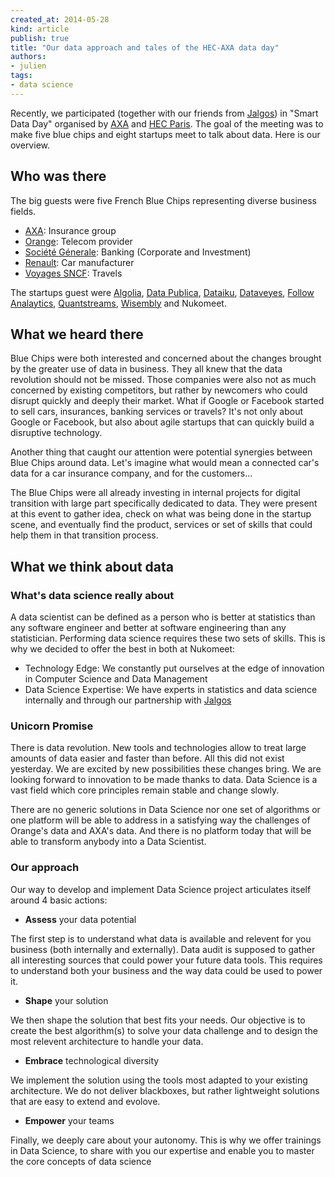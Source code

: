 ```yaml
---
created_at: 2014-05-28
kind: article
publish: true
title: "Our data approach and tales of the HEC-AXA data day"
authors:
- julien
tags:
- data science
---
```


Recently, we participated (together with our friends from [Jalgos][3]) in "Smart Data Day" organised by [AXA][1] and [HEC Paris][2]. The goal of the meeting was to make five blue chips and eight startups meet to talk about data. Here is our overview.

## Who was there

The big guests were five French Blue Chips representing diverse business fields.

* [AXA][1]: Insurance group
* [Orange][4]: Telecom provider
* [Société Génerale][5]: Banking (Corporate and Investment)
* [Renault][6]: Car manufacturer
* [Voyages SNCF][7]: Travels

The startups guest were [Algolia][8], [Data Publica][9], [Dataiku][10], [Dataveyes][11], [Follow Analaytics][12], [Quantstreams][13], [Wisembly][14] and Nukomeet.

## What we heard there

Blue Chips were both interested and concerned about the changes brought by the greater use of data in business. They all knew that the data revolution should not be missed. Those companies were also not as much concerned by existing competitors, but rather by newcomers who could disrupt quickly and deeply their market. What if Google or Facebook started to sell cars, insurances, banking services or travels? It's not only about Google or Facebook, but also about agile startups that can quickly build a disruptive technology.

Another thing that caught our attention were potential synergies between Blue Chips around data. Let's imagine what would mean a connected car's data for a car insurance company, and for the customers...

The Blue Chips were all already investing in internal projects for digital transition with large part specifically dedicated to data. They were present at this event to gather idea, check on what was being done in the startup scene, and eventually find the product, services or set of skills that could help them in that transition process.

## What we think about data

### What's data science really about

A data scientist can be defined as a person who is better at statistics than any software engineer and better at software engineering than any statistician. Performing data science requires these two sets of skills. This is why we decided to offer the best in both at Nukomeet:

* Technology Edge: We constantly put ourselves at the edge of innovation in Computer Science and Data Management
* Data Science Expertise: We have experts in statistics and data science internally and through our partnership with [Jalgos][3]

### Unicorn Promise

There is data revolution. New tools and technologies allow to treat large amounts of data easier and faster than before. All this did not exist yesterday. We are excited by new possibilities these changes bring. We are looking forward to innovation to be made thanks to data. Data Science is a vast field which core principles remain stable and change slowly.

There are no generic solutions in Data Science nor one set of algorithms or one platform will be able to address in a satisfying way the challenges of Orange's data and AXA's data. And there is no platform today that will be able to transform anybody into a Data Scientist.

### Our approach

Our way to develop and implement Data Science project articulates itself around 4 basic actions:

* __Assess__ your data potential

The first step is to understand what data is available and relevent for you business (both internally and externally). Data audit is supposed to gather all interesting sources that could power your future data tools. This requires to understand both your business and the way data could be used to power it.

* __Shape__ your solution

We then shape the solution that best fits your needs. Our objective is to create the best algorithm(s) to solve your data challenge and to design the most relevent architecture to handle your data.

* __Embrace__ technological diversity

We implement the solution using the tools most adapted to your existing architecture. We do not deliver blackboxes, but rather lightweight solutions that are easy to extend and evolove.

* __Empower__ your teams

Finally, we deeply care about your autonomy. This is why we offer trainings in Data Science, to share with you our expertise and enable you to master the core concepts of data science


  [1]: http://www.axa.com/en/
  [2]: http://www.hec.edu/
  [3]: http://www.jalgos.com/
  [4]: http://www.orange.com/en/home
  [5]: https://www.societegenerale.com/en/home
  [6]: http://www.renault.com/en/innovation/pages/innovation.aspx
  [7]: http://www.voyages-sncf.com/
  [8]: http://www.algolia.com/
  [9]: http://www.data-publica.com/
  [10]: http://www.dataiku.com/
  [11]: http://dataveyes.com/#!/en
  [12]: http://follow-apps.com/
  [13]: http://www.quantstreams.com/
  [14]: http://wisembly.com/en/


